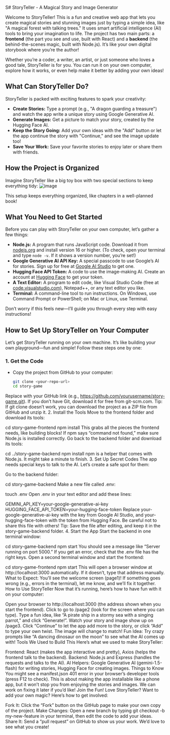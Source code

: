 S# StoryTeller - A Magical Story and Image Generator

Welcome to StoryTeller! This is a fun and creative web app that lets you create magical stories and stunning images just by typing a simple idea, like "A magical forest with talking trees." It uses smart artificial intelligence (AI) tools to bring your imagination to life. The project has two main parts: a **frontend** (the part you see and use, built with React) and a **backend** (the behind-the-scenes magic, built with Node.js). It’s like your own digital storybook where you’re the author!

Whether you’re a coder, a writer, an artist, or just someone who loves a good tale, StoryTeller is for you. You can run it on your own computer, explore how it works, or even help make it better by adding your own ideas!

## What Can StoryTeller Do?
StoryTeller is packed with exciting features to spark your creativity:
- **Create Stories:** Type a prompt (e.g., "A dragon guarding a treasure") and watch the app write a unique story using Google Generative AI.
- **Generate Images:** Get a picture to match your story, created by the Hugging Face AI.
- **Keep the Story Going:** Add your own ideas with the "Add" button or let the app continue the story with "Continue," and see the image update too!
- **Save Your Work:** Save your favorite stories to enjoy later or share them with friends.

## How the Project is Organized
Imagine StoryTeller like a big toy box with two special sections to keep everything tidy:
![image](https://github.com/user-attachments/assets/358559df-23ff-4784-8882-5b024cb83778)



This setup keeps everything organized, like chapters in a well-planned book!

## What You Need to Get Started
Before you can play with StoryTeller on your own computer, let’s gather a few things:
- **Node.js:** A program that runs JavaScript code. Download it from [nodejs.org](https://nodejs.org/) and install version 16 or higher. (To check, open your terminal and type `node -v`. If it shows a version number, you’re set!)
- **Google Generative AI API Key:** A special passcode to use Google’s AI for stories. Sign up for free at [Google AI Studio](https://aistudio.google.com/) to get one.
- **Hugging Face API Token:** A code to use the image-making AI. Create an account at [Hugging Face](https://huggingface.co/) to get your token.
- **A Text Editor:** A program to edit code, like Visual Studio Code (free at [code.visualstudio.com](https://code.visualstudio.com/)), Notepad++, or any text editor you like.
- **Terminal:** A command-line tool to run instructions. On Windows, use Command Prompt or PowerShell; on Mac or Linux, use Terminal.

Don’t worry if this feels new—I’ll guide you through every step with easy instructions!

## How to Set Up StoryTeller on Your Computer
Let’s get StoryTeller running on your own machine. It’s like building your own playground—fun and simple! Follow these steps one by one:

### 1. Get the Code
- Copy the project from GitHub to your computer:
  ```bash
  git clone <your-repo-url>
  cd story-game
Replace <your-repo-url> with your GitHub link (e.g., https://github.com/yourusername/story-game.git). If you don’t have Git, download it for free from git-scm.com.
Tip: If git clone doesn’t work, you can download the project as a ZIP file from GitHub and unzip it.
2. Install the Tools
Move to the frontend folder and download its tools:

cd story-game-frontend
npm install
This grabs all the pieces the frontend needs, like building blocks! If npm says “command not found,” make sure Node.js is installed correctly.
Go back to the backend folder and download its tools:

cd ../story-game-backend
npm install
npm is a helper that comes with Node.js. It might take a minute to finish.
3. Set Up Secret Codes
The app needs special keys to talk to the AI. Let’s create a safe spot for them:

Go to the backend folder:

cd story-game-backend
Make a new file called .env:

touch .env
Open .env in your text editor and add these lines:

GEMINI_API_KEY=your-google-generative-ai-key
HUGGING_FACE_API_TOKEN=your-hugging-face-token
Replace your-google-generative-ai-key with the key from Google AI Studio, and your-hugging-face-token with the token from Hugging Face. Be careful not to share this file with others!
Tip: Save the file after editing, and keep it in the story-game-backend folder.
4. Start the App
Start the backend in one terminal window:

cd story-game-backend
npm start
You should see a message like “Server running on port 5000.” If you get an error, check that the .env file has the right keys.
Open a second terminal window and start the frontend:

cd story-game-frontend
npm start
This will open a browser window at http://localhost:3000 automatically. If it doesn’t, type that address manually.
What to Expect: You’ll see the welcome screen (page1)! If something goes wrong (e.g., errors in the terminal), let me know, and we’ll fix it together.
How to Use StoryTeller
Now that it’s running, here’s how to have fun with it on your computer:

Open your browser to http://localhost:3000 (the address shown when you start the frontend).
Click to go to /page2 (look for the screen where you can type).
Type a fun idea, like “A pirate ship in a stormy sea with a singing parrot,” and click “Generate!”.
Watch your story and image show up on /page3.
Click “Continue” to let the app add more to the story, or click “Add” to type your own twist. The image will change to match!
Fun Idea: Try crazy prompts like “A dancing dinosaur on the moon” to see what the AI comes up with!
Tools We Used to Build This
Here’s what we used to make StoryTeller:

Frontend: React (makes the app interactive and pretty), Axios (helps the frontend talk to the backend).
Backend: Node.js and Express (handles the requests and talks to the AI).
AI Helpers: Google Generative AI (gemini-1.5-flash) for writing stories, Hugging Face for creating images.
Things to Know
You might see a manifest.json 401 error in your browser’s developer tools (press F12 to check). This is about making the app installable like a phone app, but it won’t stop you from enjoying the stories and images. We can work on fixing it later if you’d like!
Join the Fun!
Love StoryTeller? Want to add your own magic? Here’s how to get involved:

Fork It: Click the “Fork” button on the GitHub page to make your own copy of the project.
Make Changes: Open a new branch by typing git checkout -b my-new-feature in your terminal, then edit the code to add your ideas.
Share It: Send a “pull request” on GitHub to show us your work. We’d love to see what you create!
